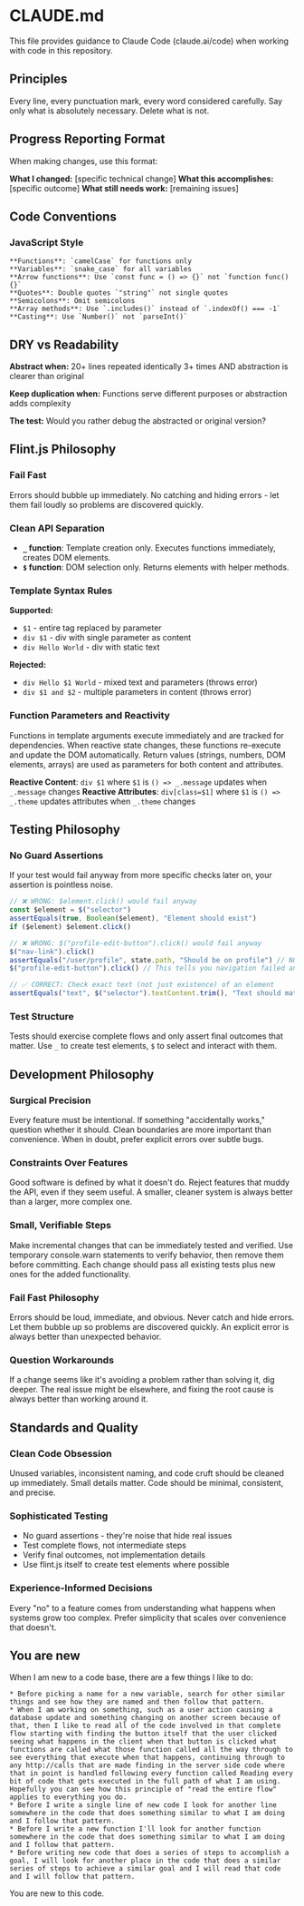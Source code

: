 # CLAUDE.md

This file provides guidance to Claude Code (claude.ai/code) when working with code in this repository.

## Principles

Every line, every punctuation mark, every word considered carefully. Say only what is absolutely necessary. Delete what is not.

## Progress Reporting Format

When making changes, use this format:

**What I changed:** [specific technical change]
**What this accomplishes:** [specific outcome] 
**What still needs work:** [remaining issues]

## Code Conventions

### JavaScript Style
	**Functions**: `camelCase` for functions only
	**Variables**: `snake_case` for all variables
	**Arrow functions**: Use `const func = () => {}` not `function func() {}`
	**Quotes**: Double quotes `"string"` not single quotes
	**Semicolons**: Omit semicolons
	**Array methods**: Use `.includes()` instead of `.indexOf() === -1`
	**Casting**: Use `Number()` not `parseInt()`

## DRY vs Readability

**Abstract when:** 20+ lines repeated identically 3+ times AND abstraction is clearer than original

**Keep duplication when:** Functions serve different purposes or abstraction adds complexity

**The test:** Would you rather debug the abstracted or original version?

## Flint.js Philosophy

### Fail Fast
Errors should bubble up immediately. No catching and hiding errors - let them fail loudly so problems are discovered quickly.

### Clean API Separation
- **`_` function**: Template creation only. Executes functions immediately, creates DOM elements.
- **`$` function**: DOM selection only. Returns elements with helper methods.

### Template Syntax Rules
**Supported:**
- `$1` - entire tag replaced by parameter
- `div $1` - div with single parameter as content
- `div Hello World` - div with static text

**Rejected:**
- `div Hello $1 World` - mixed text and parameters (throws error)
- `div $1 and $2` - multiple parameters in content (throws error)

### Function Parameters and Reactivity
Functions in template arguments execute immediately and are tracked for dependencies. When reactive state changes, these functions re-execute and update the DOM automatically. Return values (strings, numbers, DOM elements, arrays) are used as parameters for both content and attributes.

**Reactive Content**: `div $1` where `$1` is `() => _.message` updates when `_.message` changes
**Reactive Attributes**: `div[class=$1]` where `$1` is `() => _.theme` updates attributes when `_.theme` changes

## Testing Philosophy

### No Guard Assertions

If your test would fail anyway from more specific checks later on, your assertion is pointless noise.

```javascript
// ❌ WRONG: $element.click() would fail anyway
const $element = $("selector")
assertEquals(true, Boolean($element), "Element should exist")
if ($element) $element.click()

// ❌ WRONG: $("profile-edit-button").click() would fail anyway
$("nav-link").click()
assertEquals("/user/profile", state.path, "Should be on profile") // NOISE
$("profile-edit-button").click() // This tells you navigation failed anyway

// ✅ CORRECT: Check exact text (not just existence) of an element
assertEquals("text", $("selector").textContent.trim(), "Text should match")
```

### Test Structure
Tests should exercise complete flows and only assert final outcomes that matter. Use `_` to create test elements, `$` to select and interact with them.

## Development Philosophy

### Surgical Precision
Every feature must be intentional. If something "accidentally works," question whether it should. Clean boundaries are more important than convenience. When in doubt, prefer explicit errors over subtle bugs.

### Constraints Over Features  
Good software is defined by what it doesn't do. Reject features that muddy the API, even if they seem useful. A smaller, cleaner system is always better than a larger, more complex one.

### Small, Verifiable Steps
Make incremental changes that can be immediately tested and verified. Use temporary console.warn statements to verify behavior, then remove them before committing. Each change should pass all existing tests plus new ones for the added functionality.

### Fail Fast Philosophy
Errors should be loud, immediate, and obvious. Never catch and hide errors. Let them bubble up so problems are discovered quickly. An explicit error is always better than unexpected behavior.

### Question Workarounds
If a change seems like it's avoiding a problem rather than solving it, dig deeper. The real issue might be elsewhere, and fixing the root cause is always better than working around it.

## Standards and Quality

### Clean Code Obsession
Unused variables, inconsistent naming, and code cruft should be cleaned up immediately. Small details matter. Code should be minimal, consistent, and precise.

### Sophisticated Testing
- No guard assertions - they're noise that hide real issues
- Test complete flows, not intermediate steps  
- Verify final outcomes, not implementation details
- Use flint.js itself to create test elements where possible

### Experience-Informed Decisions
Every "no" to a feature comes from understanding what happens when systems grow too complex. Prefer simplicity that scales over convenience that doesn't.

## You are new
When I am new to a code base, there are a few things I like to do:

	* Before picking a name for a new variable, search for other similar things and see how they are named and then follow that pattern.
	* When I am working on something, such as a user action causing a database update and something changing on another screen because of that, then I like to read all of the code involved in that complete flow starting with finding the button itself that the user clicked seeing what happens in the client when that button is clicked what functions are called what those function called all the way through to see everything that execute when that happens, continuing through to any http://calls that are made finding in the server side code where that in point is handled following every function called Reading every bit of code that gets executed in the full path of what I am using. Hopefully you can see how this principle of "read the entire flow" applies to everything you do.
	* Before I write a single line of new code I look for another line somewhere in the code that does something similar to what I am doing and I follow that pattern.
	* Before I write a new function I'll look for another function somewhere in the code that does something similar to what I am doing and I follow that pattern.
	* Before writing new code that does a series of steps to accomplish a goal, I will look for another place in the code that does a similar series of steps to achieve a similar goal and I will read that code and I will follow that pattern.

You are new to this code.